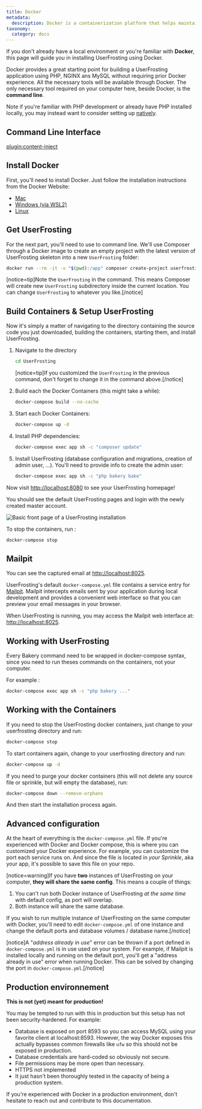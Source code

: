 ```yaml
---
title: Docker
metadata:
  description: Docker is a containerization platform that helps maintain consistent behavior across different development and production environments.
taxonomy:
  category: docs
---
```


If you don't already have a local environment or you're familiar with **Docker**, this page will guide you in installing UserFrosting using Docker.

Docker provides a great starting point for building a UserFrosting application using PHP, NGINX ans MySQL without requiring prior Docker experience. All the necessary tools will be available through Docker. The only necessary tool required on your computer here, beside Docker, is the **command line**. 

Note if you're familiar with PHP development or already have PHP installed locally, you may instead want to consider setting up [natively](/installation/environment/native).

## Command Line Interface

[plugin:content-inject](/04.installation/_modular/cli)

## Install Docker
First, you'll need to install Docker. Just follow the installation instructions from the Docker Website: 
- [Mac](https://docs.docker.com/desktop/install/mac-install/)
- [Windows (via WSL2)](https://docs.docker.com/desktop/install/windows-install/)
- [Linux](https://docs.docker.com/desktop/install/linux-install/)

## Get UserFrosting 

For the next part, you'll need to use to command line. We'll use Composer through a Docker image to create an empty project with the latest version of UserFrosting skeleton into a new `UserFrosting` folder:

```bash
docker run --rm -it -v "$(pwd):/app" composer create-project userfrosting/userfrosting UserFrosting "^5.0@dev" --no-scripts --no-install --ignore-platform-reqs
```

[notice=tip]Note the `UserFrosting` in the command. This means Composer will create new `UserFrosting` subdirectory inside the current location. You can change `UserFrosting` to whatever you like.[/notice]

## Build Containers & Setup UserFrosting

Now it's simply a matter of navigating to the directory containing the source code you just downloaded, building the containers, starting them, and install UserFrosting. 

1. Navigate to the directory
   
   ```bash
   cd UserFrosting
   ```

   [notice=tip]If you customized the `UserFrosting` in the previous command, don't forget to change it in the command above.[/notice]

2. Build each the Docker Containers (this might take a while):
   
   ```bash
   docker-compose build --no-cache
   ```

3. Start each Docker Containers:
   
   ```bash
   docker-compose up -d
   ```

4. Install PHP dependencies:
   
   ```bash
   docker-compose exec app sh -c "composer update"
   ```

5. Install UserFrosting (database configuration and migrations, creation of admin user, ...). You'll need to provide info to create the admin user:
   
   ```bash
   docker-compose exec app sh -c "php bakery bake"
   ```

Now visit [http://localhost:8080](http://localhost:8080) to see your UserFrosting homepage!

You should see the default UserFrosting pages and login with the newly created master account. 

![Basic front page of a UserFrosting installation](/images/front-page.png)

To stop the containers, run : 

```bash
docker-compose stop
```

## Mailpit

You can see the captured email at [http://localhost:8025](http://localhost:8025).

UserFrosting's default `docker-compose.yml` file contains a service entry for [Mailpit](https://github.com/axllent/mailpit). Mailpit intercepts emails sent by your application during local development and provides a convenient web interface so that you can preview your email messages in your browser. 

When UserFrosting is running, you may access the Mailpit web interface at: [http://localhost:8025](http://localhost:8025).

## Working with UserFrosting

Every Bakery command need to be wrapped in docker-compose syntax, since you need to run theses commands on the containers, not your computer.

For example : 

```bash
docker-compose exec app sh -c "php bakery ..."
```

## Working with the Containers

If you need to stop the UserFrosting docker containers, just change to your userfrosting directory and run:

```bash
docker-compose stop
```

To start containers again, change to your userfrosting directory and run:

```bash
docker-compose up -d
```

If you need to purge your docker containers (this will not delete any source file or sprinkle, but will empty the database), run:

```bash
docker-compose down --remove-orphans
```

And then start the installation process again.

## Advanced configuration

At the heart of everything is the `docker-compose.yml` file. If you're experienced with Docker and Docker compose, this is where you can customized your Docker experience. For example, you can customize the port each service runs on. And since the file is located in *your Sprinkle*, aka your app, it's possible to save this file on your repo. 

[notice=warning]If you have **two** instances of UserFrosting on your computer, **they will share the same config**. This means a couple of things:

1. You can't run both Docker instance of UserFrosting *at the same time* with default config, as port will overlap.
2. Both instance will share the same database.

If you wish to run multiple instance of UserFrosting on the same computer with Docker, you'll need to edit `docker-compose.yml` of one instance and change the default ports and database volumes / database name.[/notice]

[notice]A "*address already in use*" error can be thrown if a port defined in `docker-compose.yml` is in use used on your system. For example, if Mailpit is installed locally and running on the default port, you'll get a "address already in use" error when running Docker. This can be solved by changing the port in `docker-compose.yml`.[/notice]

## Production environnement

**This is not (yet) meant for production!**

You may be tempted to run with this in production but this setup has not been security-hardened. For example:

- Database is exposed on port 8593 so you can access MySQL using your favorite client at localhost:8593. However,
  the way Docker exposes this actually bypasses common firewalls like `ufw` so this should not be exposed in production.
- Database credentials are hard-coded so obviously not secure.
- File permissions may be more open than necessary.
- HTTPS not implemented
- It just hasn't been thoroughly tested in the capacity of being a production system.

If you're experienced with Docker in a production environment, don't hesitate to reach out and contribute to this documentation.
